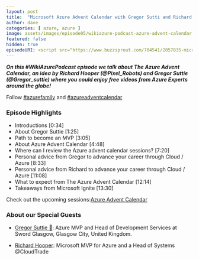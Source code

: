 ```yaml
---
layout: post
title:  "Microsoft Azure Advent Calendar with Gregor Sutti and Richard Hooper"
author: dave
categories: [ azure, azure ]
image: assets/images/episode05/wikiazure-podcast-azure-advent-calendar.png
featured: false
hidden: true
episodeURI: <script src="https://www.buzzsprout.com/704541/2057835-microsoft-ignite-2019-experience-takeaways.js?player=small" type="text/javascript" charset="utf-8"></script>
---
```


<p>
<script src="https://www.buzzsprout.com/704541/2057835-microsoft-ignite-2019-experience-takeaways.js?player=small" type="text/javascript" charset="utf-8"></script>
</p>
<p style="font-style: oblique;font-weight: bolder;">
On this #WikiAzurePodcast episode we talk about The Azure Advent Calendar, an idea by Richard Hooper (@Pixel_Robots) and Gregor Suttie (@Gregor_suttie) where you could enjoy free videos from Azure Experts around the globe!
</p>
Follow <a href="https://twitter.com/search?q=%23azurefamily&src=typed_query" target="_blank"> #azurefamily</a> and <a href="https://twitter.com/search?q=%23azureadventcalendar&src=typed_query" target="_blank">#azureadventcalendar</a>


<h3>Episode Highlights</h3>

 + Introductions [0:34]
 + About Gregor Suttie [1:25]
 + Path to become an MVP [3:05]
 + About Azure Advent Calendar [4:48]
 + Where can I review the Azure advent calendar sessions? [7:20]
 + Personal advice from Gregor to advance your career through Cloud / Azure [8:33]
 + Personal advice from Richard to advance your career through Cloud / Azure [11:08]
 + What to expect from The Azure Advent Calendar [12:14]
 + Takeaways from Microsoft Ignite [13:30]

Check out the upcoming sessions:<a href="https://azureadventcalendar.com/" target="_blank">Azure Advent Calendar</a>


<h3> About our Special Guests</h3>



+ <a href="https://www.linkedin.com/in/gregor-suttie-6772228a/" target="_blank">Gregor Suttie 🏴󠁧󠁢󠁳󠁣󠁴󠁿</a>: Azure MVP and Head of Development Services at Sword Glasgow, Glasgow City, United Kingdom.

+ <a href="https://www.linkedin.com/in/richard-hooper-598a1412/" target="_blank">Richard Hooper</a>: Microsoft MVP for Azure and a Head of Systems @CloudTrade


